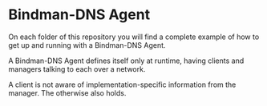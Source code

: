 # Bindman-DNS Agent

On each folder of this repository you will find a complete example of how to get up and running with a Bindman-DNS Agent.

A Bindman-DNS Agent defines itself only at runtime, having clients and managers talking to each over a network.

A client is not aware of implementation-specific information from the manager. The otherwise also holds.


